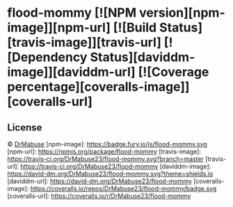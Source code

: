 # flood-mommy [![NPM version][npm-image]][npm-url] [![Build Status][travis-image]][travis-url] [![Dependency Status][daviddm-image]][daviddm-url] [![Coverage percentage][coveralls-image]][coveralls-url]
> 

## License

 © [DrMabuse]()
[npm-image]: https://badge.fury.io/js/flood-mommy.svg
[npm-url]: https://npmjs.org/package/flood-mommy
[travis-image]: https://travis-ci.org/DrMabuse23/flood-mommy.svg?branch=master
[travis-url]: https://travis-ci.org/DrMabuse23/flood-mommy
[daviddm-image]: https://david-dm.org/DrMabuse23/flood-mommy.svg?theme=shields.io
[daviddm-url]: https://david-dm.org/DrMabuse23/flood-mommy
[coveralls-image]: https://coveralls.io/repos/DrMabuse23/flood-mommy/badge.svg
[coveralls-url]: https://coveralls.io/r/DrMabuse23/flood-mommy
